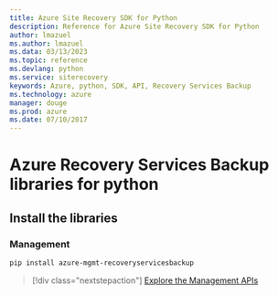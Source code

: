 ```yaml
---
title: Azure Site Recovery SDK for Python
description: Reference for Azure Site Recovery SDK for Python
author: lmazuel
ms.author: lmazuel
ms.data: 03/13/2023
ms.topic: reference
ms.devlang: python
ms.service: siterecovery
keywords: Azure, python, SDK, API, Recovery Services Backup
ms.technology: azure
manager: douge
ms.prod: azure
ms.date: 07/10/2017
---
```

# Azure Recovery Services Backup libraries for python

## Install the libraries


### Management

```bash
pip install azure-mgmt-recoveryservicesbackup
```
> [!div class="nextstepaction"]
> [Explore the Management APIs](/python/api/overview/azure/recoveryservicesbackup/management)